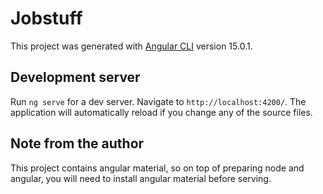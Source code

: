# Jobstuff

This project was generated with [Angular CLI](https://github.com/angular/angular-cli) version 15.0.1.

## Development server

Run `ng serve` for a dev server. Navigate to `http://localhost:4200/`. The application will automatically reload if you change any of the source files.

## Note from the author

This project contains angular material, so on top of preparing node and angular, you will need to install angular material before serving.
